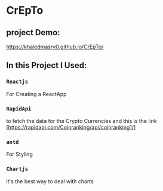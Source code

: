 # CrEpTo

## project Demo:
https://khaledmasry0.github.io/CrEpTo/

## In this Project I Used:

### `Reactjs`

For Creating a ReactApp

### `RapidApi`

to fetch the data for the Crypto Currencies and this is the link
[https://rapidapi.com/Coinranking/api/coinranking1/]

### `antd`

For Styling

### `Chartjs`

it's the best way to deal with charts
